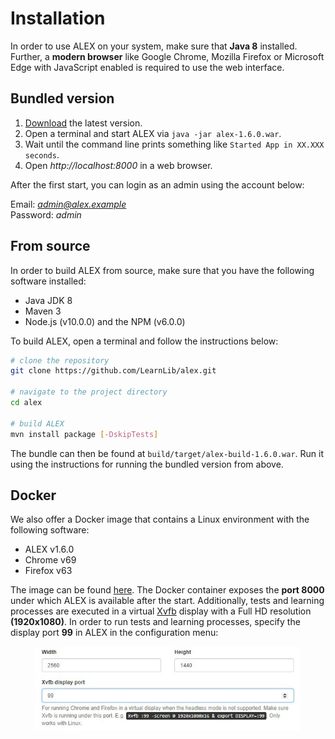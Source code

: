 # Installation

In order to use ALEX on your system, make sure that **Java 8** installed.
Further, a **modern browser** like Google Chrome, Mozilla Firefox or Microsoft Edge with JavaScript enabled is required to use the web interface.


## Bundled version

1. [Download][download] the latest version.
2. Open a terminal and start ALEX via `java -jar alex-1.6.0.war`.
3. Wait until the command line prints something like `Started App in XX.XXX seconds`.
3. Open *http://localhost:8000* in a web browser.

After the first start, you can login as an admin using the account below:

Email: *admin@alex.example* <br>
Password: *admin*


## From source

In order to build ALEX from source, make sure that you have the following software installed:

* Java JDK 8
* Maven 3
* Node.js (v10.0.0) and the NPM (v6.0.0)

To build ALEX, open a terminal and follow the instructions below:

```bash
# clone the repository
git clone https://github.com/LearnLib/alex.git

# navigate to the project directory
cd alex

# build ALEX
mvn install package [-DskipTests]
```

The bundle can then be found at `build/target/alex-build-1.6.0.war`.
Run it using the instructions for running the bundled version from above.


## Docker

We also offer a Docker image that contains a Linux environment with the following software:

* ALEX v1.6.0
* Chrome v69
* Firefox v63

The image can be found [here](docker).
The Docker container exposes the **port 8000** under which ALEX is available after the start.
Additionally, tests and learning processes are executed in a virtual [Xvfb](xvfb) display with a Full HD resolution **(1920x1080)**.
In order to run tests and learning processes, specify the display port **99** in ALEX in the configuration menu:

<figure class="bordered">
    <img src="./assets/xvfb-config.jpg">
</figure>

[download]: https://github.com/LearnLib/alex/releases/download/v1.6.0/alex-1.6.0.war
[docker]: https://github.com/scce/docker-images/tree/master/alex-server
[xvfb]: https://packages.debian.org/en/sid/xvfb
